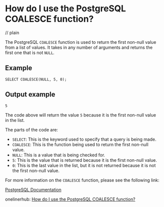 # How do I use the PostgreSQL COALESCE function?
// plain

The PostgreSQL `COALESCE` function is used to return the first non-null value from a list of values. It takes in any number of arguments and returns the first one that is not `NULL`.

## Example

```
SELECT COALESCE(NULL, 5, 0);
```
## Output example

```
5
```

The code above will return the value `5` because it is the first non-null value in the list.

The parts of the code are:

- `SELECT`: This is the keyword used to specify that a query is being made.
- `COALESCE`: This is the function being used to return the first non-null value.
- `NULL`: This is a value that is being checked for.
- `5`: This is the value that is returned because it is the first non-null value.
- `0`: This is the last value in the list, but it is not returned because it is not the first non-null value.

For more information on the `COALESCE` function, please see the following link:

[PostgreSQL Documentation](https://www.postgresql.org/docs/9.4/functions-conditional.html#FUNCTIONS-COALESCE-NVL-IFNULL)

onelinerhub: [How do I use the PostgreSQL COALESCE function?](https://onelinerhub.com/postgresql/how-do-i-use-the-postgresql-coalesce-function)